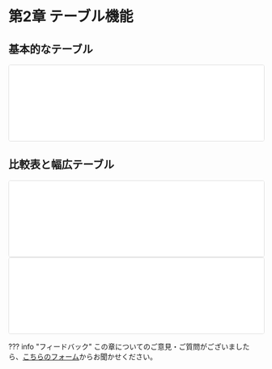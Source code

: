 # 第2章 テーブル機能

## 基本的なテーブル

<iframe src="../../tables/basic_table.html" width="100%"  style="border: 1px solid #ddd; border-radius: 4px;" scrolling="no" class="auto-height-iframe"></iframe>

## 比較表と幅広テーブル

<iframe src="../../tables/comparison_table.html" width="100%"  style="border: 1px solid #ddd; border-radius: 4px;" scrolling="no" class="auto-height-iframe"></iframe>

<iframe src="../../tables/wide_table.html" width="100%"  style="border: 1px solid #ddd; border-radius: 4px;" scrolling="no" class="auto-height-iframe"></iframe>

??? info "フィードバック"
    この章についてのご意見・ご質問がございましたら、[こちらのフォーム](https://docs.google.com/forms/d/e/1FAIpQLSdzs_12345/viewform?usp=sf_link)からお聞かせください。
